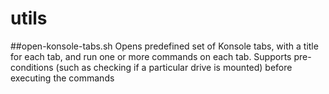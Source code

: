 # utils
##open-konsole-tabs.sh 
Opens predefined set of Konsole tabs, with a title for each tab, and run one or more commands on each tab.
Supports pre-conditions (such as checking if a particular drive is mounted) before executing the commands
